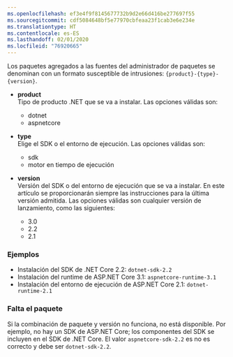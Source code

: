 ```yaml
---
ms.openlocfilehash: ef3e4f9f8145677732b9d2e66d416be277697f55
ms.sourcegitcommit: cdf5084648bf5e77970cbfeaa23f1cab3e6e234e
ms.translationtype: HT
ms.contentlocale: es-ES
ms.lasthandoff: 02/01/2020
ms.locfileid: "76920665"
---
```


Los paquetes agregados a las fuentes del administrador de paquetes se denominan con un formato susceptible de intrusiones: `{product}-{type}-{version}`.

- **product**\
Tipo de producto .NET que se va a instalar. Las opciones válidas son:

  - dotnet
  - aspnetcore

- **type**\
Elige el SDK o el entorno de ejecución. Las opciones válidas son:

  - sdk
  - motor en tiempo de ejecución

- **version**\
Versión del SDK o del entorno de ejecución que se va a instalar. En este artículo se proporcionarán siempre las instrucciones para la última versión admitida. Las opciones válidas son cualquier versión de lanzamiento, como las siguientes:

  - 3.0
  - 2.2
  - 2.1

### <a name="examples"></a>Ejemplos

- Instalación del SDK de .NET Core 2.2: `dotnet-sdk-2.2`
- Instalación del runtime de ASP.NET Core 3.1: `aspnetcore-runtime-3.1`
- Instalación del entorno de ejecución de ASP.NET Core 2.1: `dotnet-runtime-2.1`

### <a name="package-missing"></a>Falta el paquete

Si la combinación de paquete y versión no funciona, no está disponible. Por ejemplo, no hay un SDK de ASP.NET Core; los componentes del SDK se incluyen en el SDK de .NET Core. El valor `aspnetcore-sdk-2.2` es no es correcto y debe ser `dotnet-sdk-2.2`.

